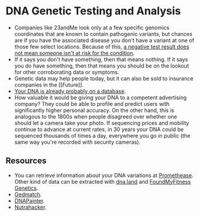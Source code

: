 # DNA Genetic Testing and Analysis

- Companies like 23andMe look only at a few specific genomics coordinates that are known to contain pathogenic variants, but chances are if you have the associated disease you don't have a variant at one of those few select locations. Because of this, [a negative test result does not mean someone isn't at risk for the condition](https://www.nytimes.com/interactive/2019/02/01/opinion/23andme-cancer-dna-test-brca.html).
- If it says you don't have something, then that means nothing. If it says you do have something, then that means you should be on the lookout for other corroborating data or symptoms.
- Genetic data may help people today, but it can also be sold to insurance companies in the [[Future]].
- [Your DNA is already probably on a database](https://youtu.be/KT18KJouHWg).
- How valuable it would be giving your DNA to a competent advertising company? They could be able to profile and predict users with significantly higher personal accuracy. On the other hand, this is analogous to the 1800s when people disagreed over whether one should let a camera take your photo. If sequencing prices and mobility continue to advance at current rates, in 30 years your DNA could be sequenced thousands of times a day, everywhere you go in public (the same way you're recorded with security cameras).

## Resources

- You can retrieve information about your DNA variations at [Promethease](https://promethease.com/). Other kind of data can be extracted with [dna.land](https://dna.land/) and [FoundMyFitness Genetics](https://www.foundmyfitness.com/genetics).
- [Gedmatch](https://www.gedmatch.com/).
- [DNAPainter](https://dnapainter.com/).
- [Nutrahacker](https://nutrahacker.com/).
